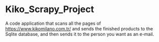 # Kiko_Scrapy_Project
A code application that scans all the pages of https://www.kikomilano.com.tr/ and sends the finished products to the Sqlite database, and then sends it to the person you want as an e-mail.
